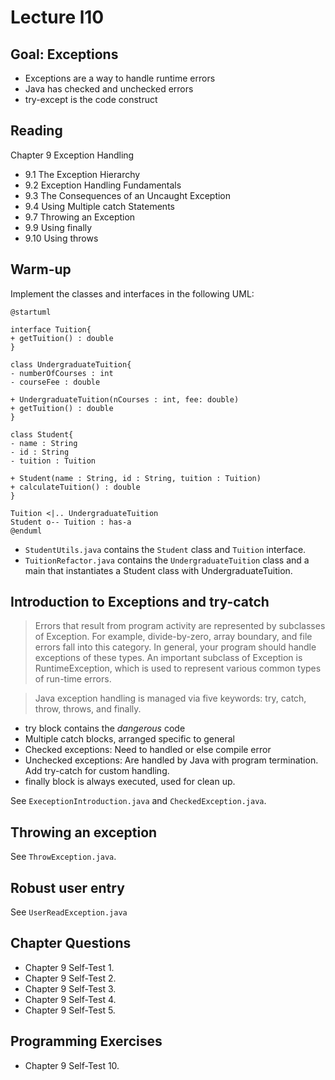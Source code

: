 # Lecture l10

## Goal: Exceptions
- Exceptions are a way to handle runtime errors
- Java has checked and unchecked errors
- try-except is the code construct

## Reading
Chapter 9 Exception Handling
- 9.1 The Exception Hierarchy
- 9.2 Exception Handling Fundamentals
- 9.3 The Consequences of an Uncaught Exception
- 9.4 Using Multiple catch Statements
- 9.7 Throwing an Exception
- 9.9 Using finally
- 9.10 Using throws

## Warm-up
Implement the classes and interfaces in the following UML:

```
@startuml

interface Tuition{
+ getTuition() : double
}

class UndergraduateTuition{
- numberOfCourses : int
- courseFee : double

+ UndergraduateTuition(nCourses : int, fee: double)
+ getTuition() : double
}

class Student{
- name : String
- id : String
- tuition : Tuition

+ Student(name : String, id : String, tuition : Tuition)
+ calculateTuition() : double
}

Tuition <|.. UndergraduateTuition
Student o-- Tuition : has-a
@enduml
```

- `StudentUtils.java` contains the `Student` class and `Tuition` interface.
- `TuitionRefactor.java` contains the `UndergraduateTuition` class and a main that instantiates a Student class with UndergraduateTuition.

## Introduction to Exceptions and try-catch
> Errors that result from program activity are represented by subclasses of Exception. For example, divide-by-zero, array boundary, and file errors fall into this category. In general, your program should handle exceptions of these types. An important subclass of Exception is RuntimeException, which is used to represent various common types of run-time errors.

>Java exception handling is managed via five keywords: try, catch, throw, throws, and finally. 

- try block contains the *dangerous* code
- Multiple catch blocks, arranged specific to general
- Checked exceptions: Need to handled or else compile error
- Unchecked exceptions: Are handled by Java with program termination. Add try-catch for custom handling.
- finally block is always executed, used for clean up.

See `ExeceptionIntroduction.java` and `CheckedException.java`.

## Throwing an exception

See `ThrowException.java`.

## Robust user entry

See `UserReadException.java`


## Chapter Questions
- Chapter 9 Self-Test 1.
- Chapter 9 Self-Test 2.
- Chapter 9 Self-Test 3.
- Chapter 9 Self-Test 4.
- Chapter 9 Self-Test 5.

## Programming Exercises
- Chapter 9 Self-Test 10.



